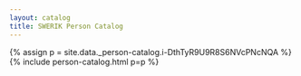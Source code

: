 ```yaml
---
layout: catalog
title: SWERIK Person Catalog
---
```

{% assign p = site.data._person-catalog.i-DthTyR9U9R8S6NVcPNcNQA %}
{% include person-catalog.html p=p %}

